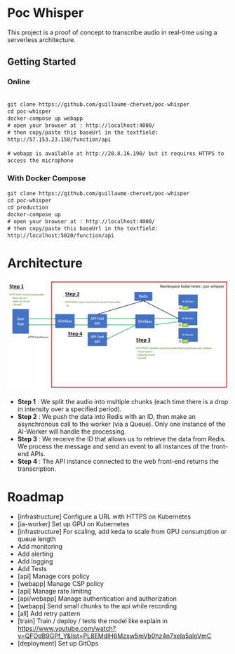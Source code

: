 # Poc Whisper

This project is a proof of concept to transcribe audio in real-time using a serverless architecture.

## Getting Started


### Online

```shell

git clone https://github.com/guillaume-chervet/poc-whisper
cd poc-whisper
docker-compose up webapp
# open your browser at : http://localhost:4000/
# then copy/paste this baseUrl in the textfield: http://57.153.23.150/function/api

# webapp is available at http://20.8.16.190/ but it requires HTTPS to access the microphone
```

### With Docker Compose

```shell
git clone https://github.com/guillaume-chervet/poc-whisper
cd poc-whisper
cd production
docker-compose up
# open your browser at : http://localhost:4000/
# then copy/paste this baseUrl in the textfield: http://localhost:5020/function/api
```

# Architecture

![scenario slimfaas.png](documentation%2Fscenario%20slimfaas.png)

- **Step 1** : We split the audio into multiple chunks (each time there is a drop in intensity over a specified period).
- **Step 2** : We push the data into Redis with an ID, then make an asynchronous call to the worker (via a Queue). Only one instance of the AI-Worker will handle the processing.
- **Step 3** : We receive the ID that allows us to retrieve the data from Redis. We process the message and send an event to all instances of the front-end APIs.
- **Step 4** : The API instance connected to the web front-end returns the transcription.



# Roadmap
- [infrastructure] Configure a URL with HTTPS on Kubernetes
- [ia-worker] Set up GPU on Kubernetes
- [infrastructure] For scaling, add keda to scale from GPU consumption or queue length
- Add monitoring
- Add alerting
- Add logging
- Add Tests
- [api] Manage cors policy
- [webapp] Manage CSP policy 
- [api] Manage rate limiting
- [api/webapp] Manage authentication and authorization
- [webapp] Send small chunks to the api while recording
- [all] Add retry pattern
- [train] Train / deploy / tests the model like explain in https://www.youtube.com/watch?v=QFOdB9GPf_Y&list=PL8EMdIH6Mzxw5mVb0hz4n7xeIa5aloVmC
- [deployment] Set up GitOps